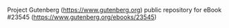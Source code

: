 Project Gutenberg (https://www.gutenberg.org) public repository for eBook #23545 (https://www.gutenberg.org/ebooks/23545)
